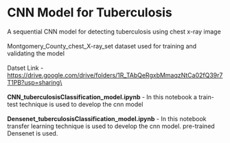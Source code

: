 # CNN Model for Tuberculosis
A sequential CNN model for detecting tuberculosis using chest x-ray image \
\
Montgomery_County_chest_X-ray_set dataset used for training and validating the model\
\
Datset Link - https://drive.google.com/drive/folders/1R_TAbQeRgxbMmaqzNtCa02fQ39r7T1PB?usp=sharing\
\
\
**CNN_tuberculosisClassification_model.ipynb** - In this notebook a train-test technique is used to develop the cnn model\
\
**Densenet_tuberculosisClassification_model.ipynb** - In this notebook transfer learning technique is used to develop the cnn model. pre-trained Densenet is used. 

